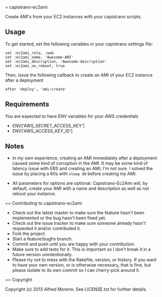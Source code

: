 = capistrano-ec2ami

Create AMI's from your EC2 instances with your capistrano scripts.

## Usage

To get started, set the following variables in your capistrano settings
file:

```
set :ec2ami_role, :web
set :ec2ami_name, 'Awesome-AMI'
set :ec2ami_description, 'Awesome-description'
set :ec2ami_no_reboot, true
```

Then, issue the following callback to create an AMI of your EC2 instance
after a deployment

```
after 'deploy', 'ami:create'
```


## Requirements
You are expected to have ENV variables for your AWS credentials
* ENV['AWS_SECRET_ACCESS_KEY']
* ENV['AWS_ACCESS_KEY_ID']

## Notes

* In my own experience, creating an AMI immediately after a deployment caused some kind of corruption in the AMI.
It may be some kind of latency issue with EBS and creating an AMI; I'm not sure. I solved the issue by
placing a 60s with `sleep 60` before creating my AMI.

* All parameters for options are optional. Capistrano-Ec2Ami will, by default, create your AMI with a name and description as
well as not reboot your instance.

== Contributing to capistrano-ec2ami
 
* Check out the latest master to make sure the feature hasn't been implemented or the bug hasn't been fixed yet.
* Check out the issue tracker to make sure someone already hasn't requested it and/or contributed it.
* Fork the project.
* Start a feature/bugfix branch.
* Commit and push until you are happy with your contribution.
* Make sure to add tests for it. This is important so I don't break it in a future version unintentionally.
* Please try not to mess with the Rakefile, version, or history. If you want to have your own version, or is otherwise necessary, that is fine, but please isolate to its own commit so I can cherry-pick around it.

== Copyright

Copyright (c) 2013 Alfred Moreno. See LICENSE.txt for
further details.


